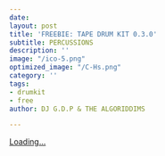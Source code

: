 ```yaml
---
date: 
layout: post
title: 'FREEBIE: TAPE DRUM KIT 0.3.0'
subtitle: PERCUSSIONS
description: ''
image: "/ico-5.png"
optimized_image: "/C-Hs.png"
category: ''
tags:
- drumkit
- free
author: DJ G.D.P & THE ALGORIDDIMS

---
```

<script src="https://gumroad.com/js/gumroad-embed.js"></script>

<div class="gumroad-product-embed" data-gumroad-product-id="lftIEM"><a href="https://gumroad.com/l/lftIEM">Loading...</a></div>